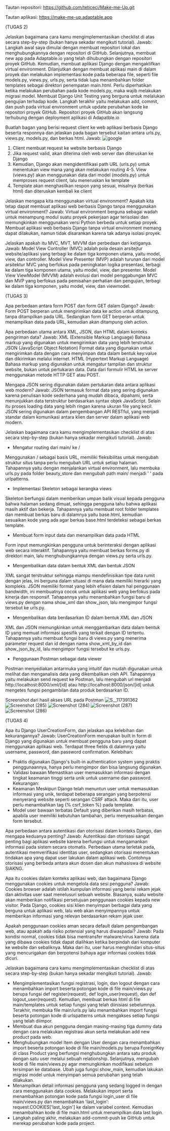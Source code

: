 Tautan repositori: https://github.com/teticeci/Make-me-Up.git

Tautan aplikasi: https://make-me-up.adaptable.app


(TUGAS 2)

Jelaskan bagaimana cara kamu mengimplementasikan checklist di atas secara step-by-step (bukan hanya sekadar mengikuti tutorial).
Jawab:
Langkah awal saya dimulai dengan membuat repositori lokal dan menghubungkannya dengan repositori di GitHub.
Selanjutnya, membuat new app pada Adaptable.io yang telah dihubungkan dengan repositori proyek GitHub.
Kemudian, membuat aplikasi Django dengan mengaktifkan virtual environment.
Dilanjutkan dengan membuat aplikasi main di dalam proyek dan melakukan implementasi kode pada beberapa file, seperti file models.py, views.py, urls.py, serta tidak lupa menambahkan folder templates sebagai direktori penempatan main.html.
Perlu diperhatikan ketika melakukan perubahan pada kode models.py, maka wajib melakukan migrasi model.
Membuat Django Unit Testing yang berguna untuk melalukan pengujian terhadap kode.
Langkah terakhir yaitu melakukan add, commit, dan push pada virtual environment untuk update perubahan kode ke repositori proyek GitHub.
Repositori proyek GitHub akan langsung terhubung dengan deployment aplikasi di Adapatble.io

Buatlah bagan yang berisi request client ke web aplikasi berbasis Django beserta responnya dan jelaskan pada bagan tersebut kaitan antara urls.py, views.py, models.py, dan berkas html.
Jawab:
![google](https://i.postimg.cc/9f3cmCWt/mvt.png)
1. Client membuat request ke website berbasis Django
2. Jika request valid, akan diterima oleh web server dan diteruskan ke Django
3. Kemudian, Django akan mengidentifikasi path URL (urls.py) untuk menentukan view mana yang akan melakukan routing
4-5. View (views.py) akan menggunakan data dari model (models.py) untuk memproses request client, lalu meneruskan ke template
6. Template akan menghasilkan respon yang sesuai, misalnya (berkas html) dan diteruskan kembali ke client

Jelaskan mengapa kita menggunakan virtual environment? Apakah kita tetap dapat membuat aplikasi web berbasis Django tanpa menggunakan virtual environment?
Jawab:
Virtual environment berguna sebagai wadah untuk menampung modul suatu proyek pekerjaan agar terisolasi dan memungkinkan menggunakan versi Python berbeda untuk setiap proyek. Membuat aplikasi web berbasis Django tanpa virtual environment memang dapat dilakukan, namun tidak disarankan karena tak adanya isolasi proyek.

Jelaskan apakah itu MVC, MVT, MVVM dan perbedaan dari ketiganya.
Jawab:
Model View Controller (MVC) adalah pola desain arsitejtur website/aplikasi yang terbagi ke dalam tiga komponen utama, yaitu model, view, dan controller.
Model View Presenter (MVP) adalah turunan dari model arsitektur MVC yang berfokus pada peningkatan logika presentasi, terbagi ke dalam tiga komponen utama, yaitu model, view, dan presenter.
Model View ViewModel (MVVM) adalah evolusi dari model penggabungan MVC dan MVP yang berfokus pada pemisahan perhatian dan pengujian, terbagi ke dalam tiga komponen, yaitu model, view, dan viewmodel.


(TUGAS 3)

Apa perbedaan antara form POST dan form GET dalam Django?
Jawab:
Form POST berperan untuk mengirimkan data ke action untuk ditampung, tanpa ditampilkan pada URL. Sedangkan form GET berperan untuk menampilkan data pada URL, kemudian akan ditampung oleh action.

Apa perbedaan utama antara XML, JSON, dan HTML dalam konteks pengiriman data?
Jawab:
XML (Extensible Markup Language)
Bahasa markup yang digunakan untuk mengirimkan data yang lebih terstruktur.
JSON (JavaScript Object Notation)
Format data yang digunakan untuk mengirimkan data dengan cara menyimpan data dalam bentuk key:value dan dikirimkan melalui internet.
HTML (Hypertext Markup Language)
Bahasa markup yang digunakan untuk mengatur tampilan dan struktur website, bukan untuk pertukaran data. Data dari formulir HTML ke server menggunakan metode HTTP GET atau POST.

Mengapa JSON sering digunakan dalam pertukaran data antara aplikasi web modern?
Jawab:
JSON termasuk format data yang sering digunakan karena penulisan kode sederhana yang mudah dibaca, dipahami, serta menunjukkan data terstruktur berdasarkan syntax objek JavaScript. Selain itu proses loading data yang lebih ringan karena ukuran file yang kecil.
JSON sering digunakan dalam pengembangan API RESTful, yang menjadi standar dalam komunikasi antara klien dan server dalam aplikasi web modern.

Jelaskan bagaimana cara kamu mengimplementasikan checklist di atas secara step-by-step (bukan hanya sekadar mengikuti tutorial).
Jawab:
- Mengatur routing dari main/ ke /

Menggunakan / sebagai basis URL, memiliki fleksibilitas untuk mengubah struktur situs tanpa perlu mengubah URL untuk setiap halaman. Tahapannya yaitu dengan menjalankan virtual environment, lalu membuka urls.py pada folder beauty_store dan mengubah path main/ menjadi ' ' pada urlpatterns.
- Implementasi Skeleton sebagai kerangka views

Skeleton berfungsi dalam memberikan umpan balik visual kepada pengguna bahwa halaman sedang dimuat, sehingga pengguna tahu bahwa aplikasi masih aktif dan bekerja. Tahapannya yaitu membuat root folder templates dan membuat berkas baru di dalamnya yaitu base.html, kemudian sesuaikan kode yang ada agar berkas base.html terdeteksi sebagai berkas template.
- Membuat form input data dan menampilkan data pada HTML

Form input memungkinkan pengguna untuk berinteraksi dengan aplikasi web secara interaktif. Tahapannya yaitu membuat berkas forms.py di direktori main, lalu menghubungkannya dengan views.py serta urls.py.
- Mengembalikan data dalam bentuk XML dan bentuk JSON

XML sangat terstruktur sehingga mampu mendefinisikan tipe data rumit dengan jelas, ini berguna dalam situasi di mana data memiliki hierarki yang kompleks. JSON memiliki format yang lebih efisien dalam hal penggunaan bandwidth, ini membuatnya cocok untuk aplikasi web yang berfokus pada kinerja dan responsif. Tahapannya yaitu menambahkan fungsi baru di views.py dengan nama show_xml dan show_json, lalu mengimpor fungsi tersebut ke urls.py.
- Mengembalikan data berdasarkan ID dalam bentuk XML dan JSON

XML dan JSON memungkinkan untuk menggambarkan data dalam bentuk ID yang memuat informasi spesifik yang terkait dengan ID tertentu. Tahapannya yaitu membuat fungsi baru di views.py yang menerima parameter request dan id dengan nama show_xml_by_id dan show_json_by_id, lalu mengimpor fungsi tersebut ke urls.py.
- Penggunaan Postman sebagai data viewer

Postman menyediakan antarmuka yang intuitif dan mudah digunakan untuk melihat dan menganalisis data yang dikembalikan oleh API. Tahapannya yaitu melakukan send request ke Postman, lalu mengubah url menjadi http://localhost:8000/xml/[id] atau http://localhost:8000/json/[id] untuk mengetes fungsi pengambilan data produk berdasarkan ID.

Screenshot dari hasil akses URL pada Postman
![S__117391362](https://github.com/teticeci/Make-me-Up/assets/143377299/728bda41-ea54-4025-9762-eb7a31cacf78)
![Screenshot (285)](https://github.com/teticeci/Make-me-Up/assets/143377299/ba7d8d1b-9386-4e0b-9577-f4b0c32fc4fe)
![Screenshot (284)](https://github.com/teticeci/Make-me-Up/assets/143377299/c3c7f1ab-a7b9-4fc6-972f-4cd7349b8ce4)
![Screenshot (287)](https://github.com/teticeci/Make-me-Up/assets/143377299/4638ba0f-9bf2-410b-96c3-8a568c8764e2)
![Screenshot (286)](https://github.com/teticeci/Make-me-Up/assets/143377299/637d7bd9-7379-471c-8ccf-6b6a08370e09)


(TUGAS 4)

Apa itu Django UserCreationForm, dan jelaskan apa kelebihan dan kekurangannya?
Jawab:
UserCreationForm merupakan built in form di Django yang digunakan untuk membuat pengguna baru yang dapat menggunakan aplikasi web. Terdapat three fields di dalamnya yaitu username, password, dan password confirmation.
Kelebihan:
- Praktis digunakan
Django's built-in authentication system yang praktis penggunaannya, hanya perlu mengimpor dan bisa langsung digunakan.
- Validasi bawaan
Memastikan user memasukkan informasi dengan tingkat keamanan tinggi serta unik untuk username dan password.
Kekurangan:
- Keamanan
Meskipun Django telah menuntun user untuk memasukkan informasi yang unik, terdapat beberapa serangan yang berpotensi menyerang website seperti serangan CSRF attack. Maka dari itu, user perlu menambahkan tag {% csrf_token %} pada template.
- Model user bawaan terbatas
Default yang diberikan masih terbatas, apabila user memiliki kebutuhan tambahan, perlu menyesuaikan dengan form tersebut.

Apa perbedaan antara autentikasi dan otorisasi dalam konteks Django, dan mengapa keduanya penting?
Jawab:
Autentikasi dan otorisasi sangat penting bagi aplikasi website karena berfungsi untuk mengamankan informasi pada sistem secara otomatis. Perbedaan utama terletak pada, autentikasi memverifikasi identitas user, sedangkan otorisasi menentukan tindakan apa yang dapat user lakukan dalam aplikasi web. Contohnya otorisasi yang berbeda antara akun dosen dan akun mahasiswa di website SIAKNG.

Apa itu cookies dalam konteks aplikasi web, dan bagaimana Django menggunakan cookies untuk mengelola data sesi pengguna?
Jawab:
Cookies browser adalah istilah kumpulan informasi yang berisi rekam jejak dan aktivitas user saat menelusuri sebuah website. Biasanya, suatu website akan memberikan notifikasi persetujuan penggunaan cookies kepada new visitor. Pada Django, cookies sisi klien menyimpan berbagai data yang berguna untuk aplikasi web, lalu web akan menyimpannya untuk memberikan informasi yang relevan berdasarkan rekam jejak user.

Apakah penggunaan cookies aman secara default dalam pengembangan web, atau apakah ada risiko potensial yang harus diwaspadai?
Jawab:
Pada kondisi normal, cookies tidak bisa mentransfer malware/virus karena data yang dibawa cookies tidak dapat dialihkan ketika berpindah dari komputer ke website dan sebaliknya. Maka dari itu, user harus menghindari situs-situs yang mencurigakan dan berpotensi bahaya agar informasi cookies tidak dicuri.

Jelaskan bagaimana cara kamu mengimplementasikan checklist di atas secara step-by-step (bukan hanya sekadar mengikuti tutorial).
Jawab:
- Mengimplementasikan fungsi registrasi, login, dan logout dengan cara menambahkan import beserta potongan kode di file main/views.py berupa fungsi def register(request), def login_user(request), dan def logout_user(request). Kemudian, membuat berkas html di file main/templates untuk setiap fungsi yang telah diinisiasi sebelumnya. Terakhir, membuka file main/urls.py lalu menambahkan import fungsi beserta potongan kode di urlspatterns untuk mengakses setiap fungsi yang telah diimpor.
- Membuat dua akun pengguna dengan masing-masing tiga dummy data dengan cara melakukan registrasi akun serta melakukan add new product pada web.
- Menghubungkan model Item dengan User dengan cara menambahkan import beserta potongan kode di file main/models.py berupa ForeignKey di class Product yang berfungsi menghubungkan antara satu produk dengan satu user melalui sebuah relationship. Selanjutnya, mengubah kode di file main/views.py agar  memungkinkan modifikasi sebelum tersimpan ke database. Ubah juga fungsi show_main, kemudian lakukan migrasi model untuk menyimpan semua perubahan yang telah dilakukan.
- Menampilkan detail informasi pengguna yang sedang logged in dengan cara menggunakan data cookies. Melakukan import serta menambahkan potongan kode pada fungsi login_user di file main/views.py dan menambahkan 'last_login': request.COOKIES['last_login'] ke dalam variabel context. Kemudian menambahkan kode di file main.html  untuk menampilkan data last login.
- Langkah paling akhir, melakukan add-commit-push ke GitHub untuk merekap perubahan kode pada project.